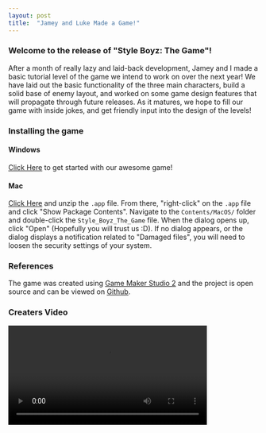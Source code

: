 ```yaml
---
layout: post
title:  "Jamey and Luke Made a Game!"
---
```

### Welcome to the release of "Style Boyz: The Game"!

After a month of really lazy and laid-back development, Jamey and I made
a basic tutorial level of the game we intend to work on over the next year!
We have laid out the basic functionality of the three main characters, build
a solid base of enemy layout, and worked on some game design features that will
propagate through future releases. As it matures, we hope to fill our game with
inside jokes, and get friendly input into the design of the levels!

### Installing the game

#### Windows

[Click Here](https://github.com/Jameywags/style_boyz_the_game/releases/download/0.0.1/StyleBoyzTheGame.exe) 
to get started with our awesome game!

#### Mac

[Click Here](https://github.com/Jameywags/style_boyz_the_game/releases/download/0.0.1/StyleBoyzTheGame.app.zip) 
and unzip the `.app` file. From there, "right-click" on the `.app` file and click "Show Package Contents". 
Navigate to the `Contents/MacOS/` folder and double-click the `Style_Boyz_The_Game` file. When the dialog opens 
up, click "Open" (Hopefully you will trust us :D). If no dialog appears, or the dialog displays a notification
related to "Damaged files", you will need to loosen the security settings of your system.

### References
The game was created using [Game Maker Studio 2](https://docs2.yoyogames.com/) and 
the project is open source and can be viewed on 
[Github](https://github.com/Jameywags/style_boyz_the_game).

### Creaters Video

<video width="400" controls>
  <source src="/assets/sbg_christmas.mp4" type="video/mp4">
  Your browser does not support HTML5 video.
</video>

